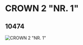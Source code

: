 # CROWN 2 "NR. 1"
## 10474
![CROWN 2 "NR. 1"](https://lc-www-live-s.legocdn.com/media/bricks/5/2/6004591.jpg)